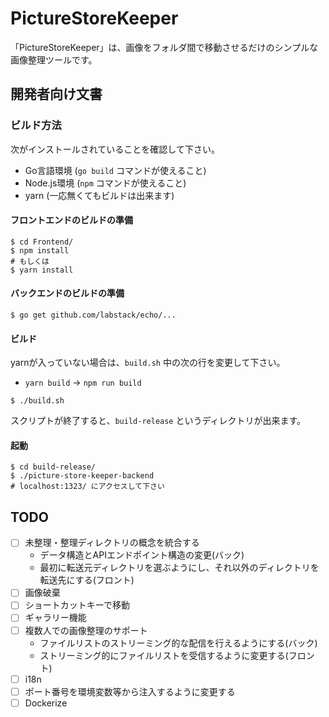  PictureStoreKeeper
==========

「PictureStoreKeeper」は、画像をフォルダ間で移動させるだけのシンプルな画像整理ツールです。

## 開発者向け文書

### ビルド方法

次がインストールされていることを確認して下さい。

* Go言語環境 (`go build` コマンドが使えること)
* Node.js環境 (`npm` コマンドが使えること)
* yarn (一応無くてもビルドは出来ます)

#### フロントエンドのビルドの準備

```shell
$ cd Frontend/
$ npm install
# もしくは
$ yarn install
```

#### バックエンドのビルドの準備

```shell
$ go get github.com/labstack/echo/...
```

#### ビルド

yarnが入っていない場合は、`build.sh` 中の次の行を変更して下さい。

* `yarn build` -> `npm run build`

```shell
$ ./build.sh
```

スクリプトが終了すると、`build-release` というディレクトリが出来ます。

#### 起動

```shell
$ cd build-release/
$ ./picture-store-keeper-backend
# localhost:1323/ にアクセスして下さい
```

## TODO

- [ ] 未整理・整理ディレクトリの概念を統合する
  - データ構造とAPIエンドポイント構造の変更(バック)
  - 最初に転送元ディレクトリを選ぶようにし、それ以外のディレクトリを転送先にする(フロント)
- [ ] 画像破棄
- [ ] ショートカットキーで移動
- [ ] ギャラリー機能
- [ ] 複数人での画像整理のサポート
  - ファイルリストのストリーミング的な配信を行えるようにする(バック)
  - ストリーミング的にファイルリストを受信するように変更する(フロント)
- [ ] i18n
- [ ] ポート番号を環境変数等から注入するように変更する
- [ ] Dockerize